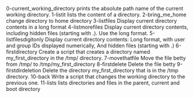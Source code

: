 0-current_working_directory prints the absolute path name of the current working directory.
1-listit lists the content of a directory.
2-bring_me_home change directory to home directory
3-listfiles Display current directory contents in a long format
4-listmorefiles Display current directory contents, including hidden files (starting with .). Use the long format.
5-listfilesdigitonly Display current directory contents: Long format, with user and group IDs displayed numerically, And hidden files (starting with .)
6-firstdirectory Create a script that creates a directory named my_first_directory in the /tmp/ directory.
7-movethatfile Move the file betty from /tmp/ to /tmp/my_first_directory
8-firstdelete Delete the file betty
9-firstdirdeletion Delete the directory my_first_directory that is in the /tmp directory.
10-back Write a script that changes the working directory to the previous one.
11-lists lists directories and files in the parent, current and boot directory
